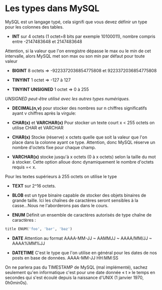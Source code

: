 # Les types dans MySQL

MySQL est un langage typé, cela signifi que vous devez définir un type pour les colonnes des tables.

- **INT** sur 4 octets (1 octet=8 bits par exemple 10100011), nombre compris entre -2147483648 et 2147483648

Attention, si la valeur que l'on enregistre dépasse le max ou le min de cet intervalle, alors MySQL met son max ou son min par défaut pour toute valeur

- **BIGINT** 8 octets => -9223372036854775808 et 9223372036854775808

- **TINYINT** 1 octet => -127 à 127

- **TINYINT UNSIGNED**  1 octet => 0 à 255

*UNSIGNED peut-être utilisé avec les autres types numériques.*

- **DECIMAL(n,v)** pour stocker des nombres sur n chiffres significatifs ayant v chiffres après la virgule:

- **CHAR(x)** et **VARCHAR(x)**
Pour stocker un texte court x < 255 octets on utilise CHAR et VARCHAR

- **CHAR(x)** Stocke (réserve) x octets quelle que soit la valeur que l'on place dans la colonne ayant ce type.
Attention, donc MySQL réserve un nombre d'octets fixe pour chaque champ.

- **VARCHAR(x)** stocke jusqu'à x octets (0 à x octets) selon la taille du mot à stocker. Cette option alloue donc dynamiquement le nombre d'octets requis =< x.

Pour les textes supérieurs à 255 octets on utilise le type

- **TEXT** sur 2^16 octets.

- **BLOB** est un type binaire capable de stocker des objets binaires de grande taille. Ici les chaînes de caractères seront sensibles à la casse...Nous ne l'aborderons pas dans le cours.

- **ENUM** Définit un ensemble de caractères autorisés de type chaîne de caractères :

```sql
title ENUM('foo', 'bar', 'baz')
```

- **DATE**
Attention au format
AAAA-MM-JJ ~ AAMMJJ ~ AAAA/MM/JJ ~ AAAA%MM%JJ

- **DATETIME**  C'est le type que l'on utilise en général pour les dates de nos posts en base de données.
AAAA-MM-JJ HH:MM:SS

On ne parlera pas du TIMESTAMP de MySQL (mal implémenté), sachez seulement qu'en informatique c'est pour une date donnée « t » le temps en secondes qui s'est écoulé depuis la naissance d'UNIX (1 janvier 1970, 0h0min0s).
